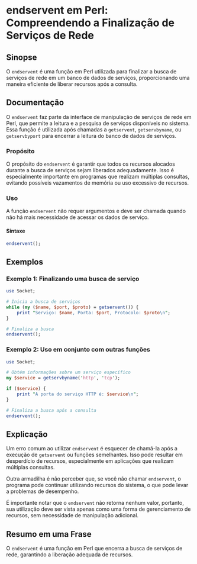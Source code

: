 <!--
Meta Description: # endservent em Perl: Compreendendo a Finalização de Serviços de Rede ## Sinopse O `endservent` é uma função em Perl utilizada para finalizar a busca ...
Meta Keywords: endservent, serviços, que, perl, busca
-->

# endservent em Perl: Compreendendo a Finalização de Serviços de Rede

## Sinopse
O `endservent` é uma função em Perl utilizada para finalizar a busca de serviços de rede em um banco de dados de serviços, proporcionando uma maneira eficiente de liberar recursos após a consulta.

## Documentação
O `endservent` faz parte da interface de manipulação de serviços de rede em Perl, que permite a leitura e a pesquisa de serviços disponíveis no sistema. Essa função é utilizada após chamadas a `getservent`, `getservbyname`, ou `getservbyport` para encerrar a leitura do banco de dados de serviços.

### Propósito
O propósito do `endservent` é garantir que todos os recursos alocados durante a busca de serviços sejam liberados adequadamente. Isso é especialmente importante em programas que realizam múltiplas consultas, evitando possíveis vazamentos de memória ou uso excessivo de recursos.

### Uso
A função `endservent` não requer argumentos e deve ser chamada quando não há mais necessidade de acessar os dados de serviço.

#### Sintaxe
```perl
endservent();
```

## Exemplos
### Exemplo 1: Finalizando uma busca de serviço
```perl
use Socket;

# Inicia a busca de serviços
while (my ($name, $port, $proto) = getservent()) {
    print "Serviço: $name, Porta: $port, Protocolo: $proto\n";
}

# Finaliza a busca
endservent();
```

### Exemplo 2: Uso em conjunto com outras funções
```perl
use Socket;

# Obtém informações sobre um serviço específico
my $service = getservbyname('http', 'tcp');

if ($service) {
    print "A porta do serviço HTTP é: $service\n";
}

# Finaliza a busca após a consulta
endservent();
```

## Explicação
Um erro comum ao utilizar `endservent` é esquecer de chamá-la após a execução de `getservent` ou funções semelhantes. Isso pode resultar em desperdício de recursos, especialmente em aplicações que realizam múltiplas consultas. 

Outra armadilha é não perceber que, se você não chamar `endservent`, o programa pode continuar utilizando recursos do sistema, o que pode levar a problemas de desempenho.

É importante notar que o `endservent` não retorna nenhum valor, portanto, sua utilização deve ser vista apenas como uma forma de gerenciamento de recursos, sem necessidade de manipulação adicional.

## Resumo em uma Frase
O `endservent` é uma função em Perl que encerra a busca de serviços de rede, garantindo a liberação adequada de recursos.